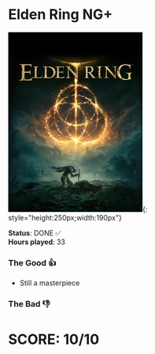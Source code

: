 # Elden Ring NG+

![](EldenRing.jpg){: style="height:250px;width:190px"}

**Status**: DONE ✅<br>
**Hours played**: 33<br>

### The Good 👍
- Still a masterpiece

### The Bad 👎


# SCORE: 10/10